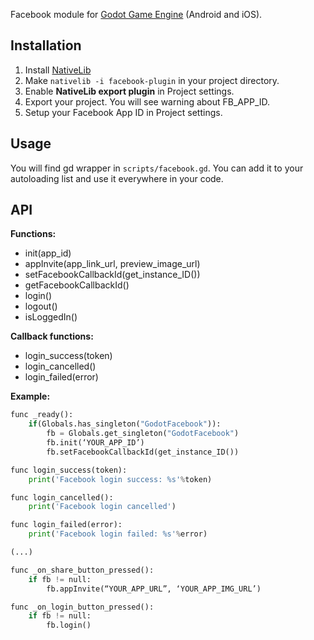 Facebook module for [Godot Game Engine](http://godotengine.org/) (Android and iOS). 

## Installation

1. Install [NativeLib](https://github.com/DrMoriarty/nativelib-cli)
2. Make `nativelib -i facebook-plugin` in your project directory.
3. Enable **NativeLib export plugin** in Project settings.
3. Export your project. You will see warning about FB_APP_ID.
4. Setup your Facebook App ID in Project settings. 

## Usage

You will find gd wrapper in `scripts/facebook.gd`. You can add it to your autoloading list and use it everywhere in your code.

## API

**Functions:**
* init(app_id)
* appInvite(app_link_url, preview_image_url)
* setFacebookCallbackId(get_instance_ID())
* getFacebookCallbackId()
* login()
* logout()
* isLoggedIn()

**Callback functions:**
* login_success(token)
* login_cancelled()
* login_failed(error)

**Example:**
```python
func _ready():
    if(Globals.has_singleton("GodotFacebook")):
        fb = Globals.get_singleton("GodotFacebook")
        fb.init(‘YOUR_APP_ID’)
        fb.setFacebookCallbackId(get_instance_ID())

func login_success(token):
    print('Facebook login success: %s'%token)

func login_cancelled():
    print('Facebook login cancelled')

func login_failed(error):
    print('Facebook login failed: %s'%error)

(...)

func _on_share_button_pressed():
    if fb != null:
        fb.appInvite(“YOUR_APP_URL”, ‘YOUR_APP_IMG_URL’)

func _on_login_button_pressed():
    if fb != null:
        fb.login()
```        

